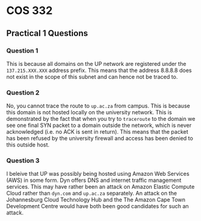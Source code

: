 # COS 332
## Practical 1 Questions

### Question 1

This is because all domains on the UP network are
registered under the `137.215.XXX.XXX` address prefix. This means that the
address 8.8.8.8 does not exist in the scope of this subnet and can hence not
be traced to.

### Question 2

No, you cannot trace the route to `up.ac.za` from campus. This is because this
domain is not hosted locally on the university network. This is demonstrated by
the fact that when you try to `traceroute` to the domain we see one final SYN
packet to a domain outside the network, which  is never acknowledged
(i.e. no ACK is sent in return). This means that the packet has been
refused by the university firewall and access has been denied to this outside
host.

### Question 3

I beleive that UP was possibly being hosted using Amazon Web Services (AWS) in
some form. Dyn offers DNS and internet traffic management services. This may
have rather been an attack on Amazon Elastic Compute Cloud rather than `dyn.com`
and `up.ac.za` separately. An attack on the Johannesburg Cloud Technology Hub
and the The Amazon Cape Town Development Centre would have both been good
candidates for such an attack.

